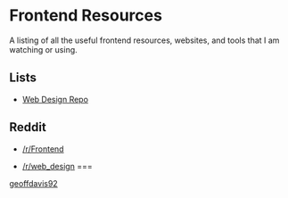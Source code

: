# Frontend Resources

A listing of all the useful frontend resources, websites, and tools that I am watching or using.

## Lists

*  <a href='http://www.webdesignrep.com/'>Web Design Repo</a>

## Reddit

* <a href="http://frontend.reddit.com">/r/Frontend</a>

* <a href="http://web_design.reddit.com">/r/web_design</a>
===

<a href='https://github.com/geoffdavis92'>geoffdavis92</a>
